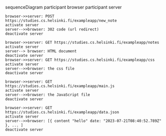 sequenceDiagram
    participant browser
    participant server

    browser->>server: POST https://studies.cs.helsinki.fi/exampleapp/new_note
    activate server
    server-->>browser: 302 code (url redirect)
    deactivate server
    
    browser->>server: GET https://studies.cs.helsinki.fi/exampleapp/notes
    activate server
    server--> browser: HTML document
    deactivate server
    browser->>server: GET https://studies.cs.helsinki.fi/exampleapp/css
    activate server
    server-->>browser: the css file
    deactivate server

    browser->>server: GET https://studies.cs.helsinki.fi/exampleapp/main.js
    activate server
    server-->>browser: the JavaScript file
    deactivate server

    browser->>server: GET https://studies.cs.helsinki.fi/exampleapp/data.json
    activate server
    server-->>browser: [{ content "hello" date: "2023-07-21T08:40:52.789Z" }, ... ]
    deactivate server

